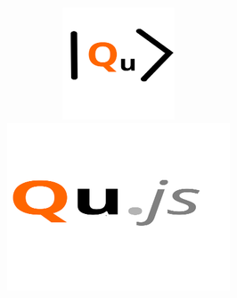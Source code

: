 <h1 align="center">
  <img src="images/qujslogo1.svg" alt="Qu.js" width="200" height="200"> <br>
  <img src="images/Qujs.svg" alt="Qu.js" width="400" height="300">
  <br>
  <br>
</h1>